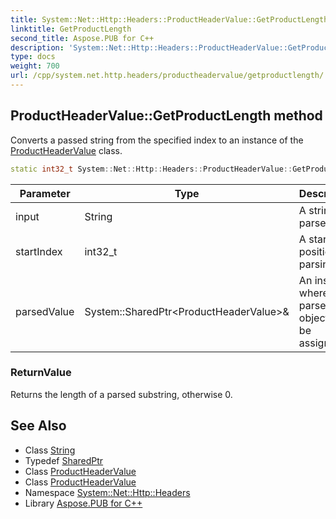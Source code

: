 ```yaml
---
title: System::Net::Http::Headers::ProductHeaderValue::GetProductLength method
linktitle: GetProductLength
second_title: Aspose.PUB for C++
description: 'System::Net::Http::Headers::ProductHeaderValue::GetProductLength method. Converts a passed string from the specified index to an instance of the ProductHeaderValue class in C++.'
type: docs
weight: 700
url: /cpp/system.net.http.headers/productheadervalue/getproductlength/
---
```

## ProductHeaderValue::GetProductLength method


Converts a passed string from the specified index to an instance of the [ProductHeaderValue](../) class.

```cpp
static int32_t System::Net::Http::Headers::ProductHeaderValue::GetProductLength(String input, int32_t startIndex, System::SharedPtr<ProductHeaderValue> &parsedValue)
```


| Parameter | Type | Description |
| --- | --- | --- |
| input | String | A string to parse. |
| startIndex | int32_t | A start position for parsing. |
| parsedValue | System::SharedPtr\<ProductHeaderValue\>\& | An instance where a parsed object will be assigned. |

### ReturnValue

Returns the length of a parsed substring, otherwise 0.

## See Also

* Class [String](../../../system/string/)
* Typedef [SharedPtr](../../../system/sharedptr/)
* Class [ProductHeaderValue](../)
* Class [ProductHeaderValue](../)
* Namespace [System::Net::Http::Headers](../../)
* Library [Aspose.PUB for C++](../../../)

